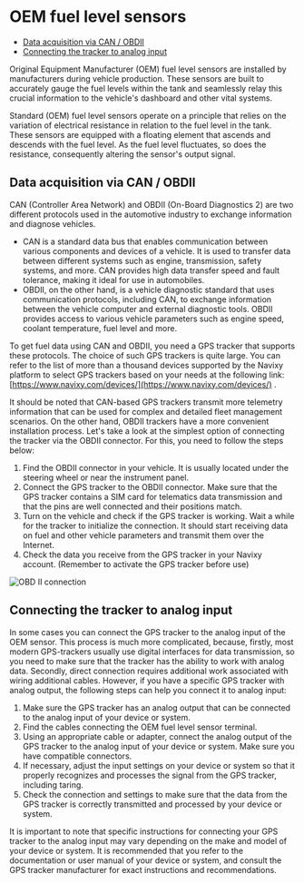 # OEM fuel level sensors

* [Data acquisition via CAN / OBDII](oem-fuel-level-sensors.md#data-acquisition-via-can-obdii)
* [Connecting the tracker to analog input](oem-fuel-level-sensors.md#connecting-the-tracker-to-analog-input)

Original Equipment Manufacturer (OEM) fuel level sensors are installed by manufacturers during vehicle production. These sensors are built to accurately gauge the fuel levels within the tank and seamlessly relay this crucial information to the vehicle's dashboard and other vital systems.

Standard (OEM) fuel level sensors operate on a principle that relies on the variation of electrical resistance in relation to the fuel level in the tank. These sensors are equipped with a floating element that ascends and descends with the fuel level. As the fuel level fluctuates, so does the resistance, consequently altering the sensor's output signal.

## Data acquisition via CAN / OBDII

CAN (Controller Area Network) and OBDII (On-Board Diagnostics 2) are two different protocols used in the automotive industry to exchange information and diagnose vehicles.

* CAN is a standard data bus that enables communication between various components and devices of a vehicle. It is used to transfer data between different systems such as engine, transmission, safety systems, and more. CAN provides high data transfer speed and fault tolerance, making it ideal for use in automobiles.
* OBDII, on the other hand, is a vehicle diagnostic standard that uses communication protocols, including CAN, to exchange information between the vehicle computer and external diagnostic tools. OBDII provides access to various vehicle parameters such as engine speed, coolant temperature, fuel level and more.

To get fuel data using CAN and OBDII, you need a GPS tracker that supports these protocols. The choice of such GPS trackers is quite large. You can refer to the list of more than a thousand devices supported by the Navixy platform to select GPS trackers based on your needs at the following link: [https://www.navixy.com/devices/](https://www.navixy.com/devices/) .&#x20;

It should be noted that CAN-based GPS trackers transmit more telemetry information that can be used for complex and detailed fleet management scenarios. On the other hand, OBDII trackers have a more convenient installation process. Let's take a look at the simplest option of connecting the tracker via the OBDII connector. For this, you need to follow the steps below:

1. Find the OBDII connector in your vehicle. It is usually located under the steering wheel or near the instrument panel.
2. Connect the GPS tracker to the OBDII connector. Make sure that the GPS tracker contains a SIM card for telematics data transmission and that the pins are well connected and their positions match.
3. Turn on the vehicle and check if the GPS tracker is working. Wait a while for the tracker to initialize the connection. It should start receiving data on fuel and other vehicle parameters and transmit them over the Internet.
4. Check the data you receive from the GPS tracker in your Navixy account. (Remember to activate the GPS tracker before use)

![OBD II connection](../../../expert-center/vehicle-telematics-technology/fuel-management/installation-and-initial-configuration-of-fuel-control-devices/attachments/Ls2SLh0adKRNWXGNkxxokLcNt98RJ6kTj3mVbtcpzBvemp8DvyKQpDsCMcslQVB9URqCBXpUOsiVjFO-5gU7u5d9eli5CP9IWkDmdOhfF6G9B8jrNg8DkFjDGHtEpVdWjbmoh1PW357ZaAPH-2krVw)

## Connecting the tracker to analog input

In some cases you can connect the GPS tracker to the analog input of the OEM sensor. This process is much more complicated, because, firstly, most modern GPS-trackers usually use digital interfaces for data transmission, so you need to make sure that the tracker has the ability to work with analog data. Secondly, direct connection requires additional work associated with wiring additional cables. However, if you have a specific GPS tracker with analog output, the following steps can help you connect it to analog input:

1. Make sure the GPS tracker has an analog output that can be connected to the analog input of your device or system.&#x20;
2. Find the cables connecting the OEM fuel level sensor terminal.
3. Using an appropriate cable or adapter, connect the analog output of the GPS tracker to the analog input of your device or system. Make sure you have compatible connectors.
4. If necessary, adjust the input settings on your device or system so that it properly recognizes and processes the signal from the GPS tracker, including taring.
5. Check the connection and settings to make sure that the data from the GPS tracker is correctly transmitted and processed by your device or system.

It is important to note that specific instructions for connecting your GPS tracker to the analog input may vary depending on the make and model of your device or system. It is recommended that you refer to the documentation or user manual of your device or system, and consult the GPS tracker manufacturer for exact instructions and recommendations.
